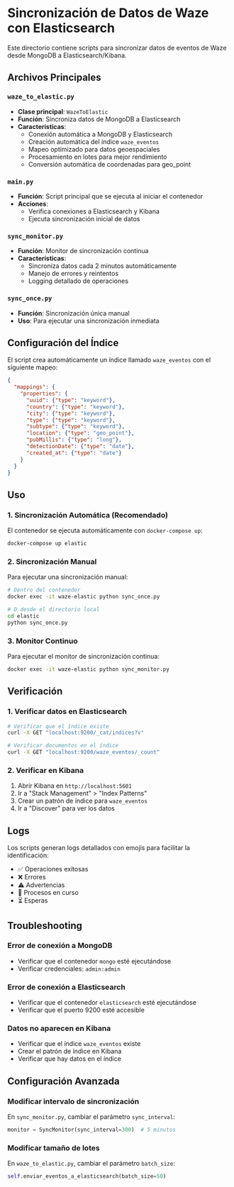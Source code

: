 # Sincronización de Datos de Waze con Elasticsearch

Este directorio contiene scripts para sincronizar datos de eventos de Waze desde MongoDB a Elasticsearch/Kibana.

## Archivos Principales

### `waze_to_elastic.py`
- **Clase principal**: `WazeToElastic`
- **Función**: Sincroniza datos de MongoDB a Elasticsearch
- **Características**:
  - Conexión automática a MongoDB y Elasticsearch
  - Creación automática del índice `waze_eventos`
  - Mapeo optimizado para datos geoespaciales
  - Procesamiento en lotes para mejor rendimiento
  - Conversión automática de coordenadas para geo_point

### `main.py`
- **Función**: Script principal que se ejecuta al iniciar el contenedor
- **Acciones**:
  - Verifica conexiones a Elasticsearch y Kibana
  - Ejecuta sincronización inicial de datos

### `sync_monitor.py`
- **Función**: Monitor de sincronización continua
- **Características**:
  - Sincroniza datos cada 2 minutos automáticamente
  - Manejo de errores y reintentos
  - Logging detallado de operaciones

### `sync_once.py`
- **Función**: Sincronización única manual
- **Uso**: Para ejecutar una sincronización inmediata

## Configuración del Índice

El script crea automáticamente un índice llamado `waze_eventos` con el siguiente mapeo:

```json
{
  "mappings": {
    "properties": {
      "uuid": {"type": "keyword"},
      "country": {"type": "keyword"},
      "city": {"type": "keyword"},
      "type": {"type": "keyword"},
      "subtype": {"type": "keyword"},
      "location": {"type": "geo_point"},
      "pubMillis": {"type": "long"},
      "detectionDate": {"type": "date"},
      "created_at": {"type": "date"}
    }
  }
}
```

## Uso

### 1. Sincronización Automática (Recomendado)
El contenedor se ejecuta automáticamente con `docker-compose up`:

```bash
docker-compose up elastic
```

### 2. Sincronización Manual
Para ejecutar una sincronización manual:

```bash
# Dentro del contenedor
docker exec -it waze-elastic python sync_once.py

# O desde el directorio local
cd elastic
python sync_once.py
```

### 3. Monitor Continuo
Para ejecutar el monitor de sincronización continua:

```bash
docker exec -it waze-elastic python sync_monitor.py
```

## Verificación

### 1. Verificar datos en Elasticsearch
```bash
# Verificar que el índice existe
curl -X GET "localhost:9200/_cat/indices?v"

# Verificar documentos en el índice
curl -X GET "localhost:9200/waze_eventos/_count"
```

### 2. Verificar en Kibana
1. Abrir Kibana en `http://localhost:5601`
2. Ir a "Stack Management" > "Index Patterns"
3. Crear un patrón de índice para `waze_eventos`
4. Ir a "Discover" para ver los datos

## Logs

Los scripts generan logs detallados con emojis para facilitar la identificación:

- ✅ Operaciones exitosas
- ❌ Errores
- ⚠️ Advertencias
- 🔄 Procesos en curso
- ⏳ Esperas

## Troubleshooting

### Error de conexión a MongoDB
- Verificar que el contenedor `mongo` esté ejecutándose
- Verificar credenciales: `admin:admin`

### Error de conexión a Elasticsearch
- Verificar que el contenedor `elasticsearch` esté ejecutándose
- Verificar que el puerto 9200 esté accesible

### Datos no aparecen en Kibana
- Verificar que el índice `waze_eventos` existe
- Crear el patrón de índice en Kibana
- Verificar que hay datos en el índice

## Configuración Avanzada

### Modificar intervalo de sincronización
En `sync_monitor.py`, cambiar el parámetro `sync_interval`:

```python
monitor = SyncMonitor(sync_interval=300)  # 5 minutos
```

### Modificar tamaño de lotes
En `waze_to_elastic.py`, cambiar el parámetro `batch_size`:

```python
self.enviar_eventos_a_elasticsearch(batch_size=50)
``` 